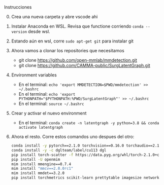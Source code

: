Instrucciones

0. Crea una nueva carpeta y abre vscode ahi
1. Instalar Anaconda en WSL. Revisa que functione corriendo `conda --version` desde wsl.
2. Estando aún en wsl, corre `sudo apt-get git` para instalar git
3. Ahora vamos a clonar los repositories que necesitamos

   - git clone https://github.com/open-mmlab/mmdetection.git
   - git clone https://github.com/CAMMA-public/SurgLatentGraph.git

4. Environment variables

   - En el terminal: `echo 'export MMDETECTION=$PWD/mmdetection' >> ~/.bashrc`
   - En el terminal: `echo 'export PYTHONPATH="$PYTHONPATH:%PWD/SurgLatentGraph"' >> ~/.bashrc`
   - En el terminal: `source ~/.bashrc`

5. Crear y activar el nuevo environment

   - En el terminal: `conda create -n latentgraph -y python=3.8 && conda activate latentgraph`

6. Ahora el resto. Corre estos comandos uno despues del otro:
   ```bash
   conda install -y pytorch==2.1.0 torchvision==0.16.0 torchaudio==2.1.0 pytorch-cuda=11.8 -c pytorch -c nvidia
   conda install -y -c dglteam/label/cu113 dgl
   pip install torch-scatter -f https://data.pyg.org/whl/torch-2.1.0+cu118.html
   pip install -U openmim
   mim install mmengine==0.7.4
   mim install "mmcv==2.0.0rc1"
   mim install mmdet==3.2.0
   pip install torchmetrics scikit-learn prettytable imagesize networkx opencv-python yapf==0.40.1
   ```
